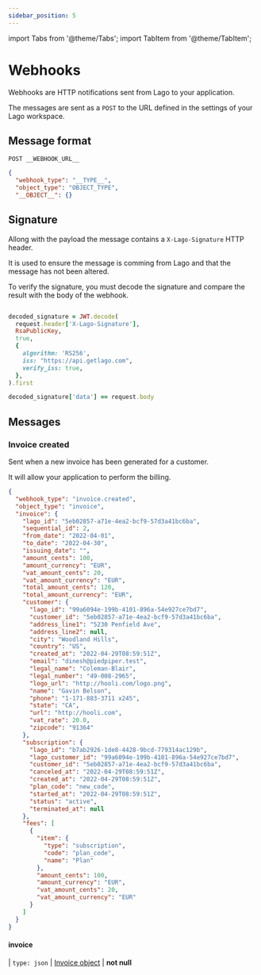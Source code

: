 ```yaml
---
sidebar_position: 5
---
```


import Tabs from '@theme/Tabs';
import TabItem from '@theme/TabItem';

# Webhooks

Webhooks are HTTP notifications sent from Lago to your application.

The messages are sent as a `POST` to the URL defined in the settings of your Lago workspace.

## Message format

`POST __WEBHOOK_URL__`

```json
{
  "webhook_type": "__TYPE__",
  "object_type": "OBJECT_TYPE",
  "__OBJECT__": {}
```

## Signature

Allong with the payload the message contains a `X-Lago-Signature` HTTP header.

It is used to ensure the message is comming from Lago and that the message has not been altered.

To verify the signature, you must decode the signature and compare the result with the body of the webhook.

<Tabs>
  <TabItem value="curl" label="Bash" default>

  ```bash
  ```

  </TabItem>
  <TabItem value="ruby" label="Ruby" default>

  ```ruby
  decoded_signature = JWT.decode(
    request.header['X-Lago-Signature'],
    RsaPublicKey,
    true,
    {
      algorithm: 'RS256',
      iss: "https://api.getlago.com",
      verify_iss: true,
    },
  ).first

  decoded_signature['data'] == request.body
  ```

  </TabItem>
</Tabs>

## Messages

### Invoice created

Sent when a new invoice has been generated for a customer.

It will allow your application to perform the billing.

```json
{
  "webhook_type": "invoice.created",
  "object_type": "invoice",
  "invoice": {
    "lago_id": "5eb02857-a71e-4ea2-bcf9-57d3a41bc6ba",
    "sequential_id": 2,
    "from_date": "2022-04-01",
    "to_date": "2022-04-30",
    "issuing_date": "",
    "amount_cents": 100,
    "amount_currency": "EUR",
    "vat_amount_cents": 20,
    "vat_amount_currency": "EUR",
    "total_amount_cents": 120,
    "total_amount_currency": "EUR",
    "customer": {
      "lago_id": "99a6094e-199b-4101-896a-54e927ce7bd7",
      "customer_id": "5eb02857-a71e-4ea2-bcf9-57d3a41bc6ba",
      "address_line1": "5230 Penfield Ave",
      "address_line2": null,
      "city": "Woodland Hills",
      "country": "US",
      "created_at": "2022-04-29T08:59:51Z",
      "email": "dinesh@piedpiper.test",
      "legal_name": "Coleman-Blair",
      "legal_number": "49-008-2965",
      "logo_url": "http://hooli.com/logo.png",
      "name": "Gavin Belson",
      "phone": "1-171-883-3711 x245",
      "state": "CA",
      "url": "http://hooli.com",
      "vat_rate": 20.0,
      "zipcode": "91364"
    },
    "subscription": {
      "lago_id": "b7ab2926-1de8-4428-9bcd-779314ac129b",
      "lago_customer_id": "99a6094e-199b-4101-896a-54e927ce7bd7",
      "customer_id": "5eb02857-a71e-4ea2-bcf9-57d3a41bc6ba",
      "canceled_at": "2022-04-29T08:59:51Z",
      "created_at": "2022-04-29T08:59:51Z",
      "plan_code": "new_code",
      "started_at": "2022-04-29T08:59:51Z",
      "status": "active",
      "terminated_at": null
    },
    "fees": [
      {
        "item": {
          "type": "subscription",
          "code": "plan_code",
          "name": "Plan"
        },
        "amount_cents": 100,
        "amount_currency": "EUR",
        "vat_amount_cents": 20,
        "vat_amount_currency": "EUR"
      }
    ]
  }
}
```

#### invoice
| `type: json` | [Invoice object](/docs/api-reference/invoices#invoice-object) | **not null**
